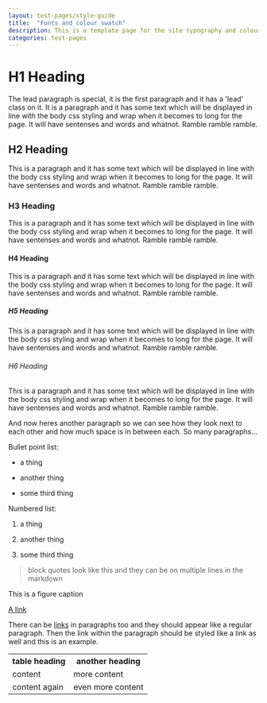 ```yaml
---
layout: test-pages/style-guide
title:  "Fonts and colour swatch"
description: This is a template page for the site typography and colour.
categories: test-pages
---
```


# H1 Heading

The lead paragraph is special, it is the first paragraph and it has a 'lead' class on it. It is a paragraph and it has some text which will be displayed in line with the body css styling and wrap when it becomes to long for the page. It will have sentenses and words and whatnot. Ramble ramble ramble.

## H2 Heading

This is a paragraph and it has some text which will be displayed in line with the body css styling and wrap when it becomes to long for the page. It will have sentenses and words and whatnot. Ramble ramble ramble.

### H3 Heading

This is a paragraph and it has some text which will be displayed in line with the body css styling and wrap when it becomes to long for the page. It will have sentenses and words and whatnot. Ramble ramble ramble.

#### H4 Heading

This is a paragraph and it has some text which will be displayed in line with the body css styling and wrap when it becomes to long for the page. It will have sentenses and words and whatnot. Ramble ramble ramble.

##### H5 Heading

This is a paragraph and it has some text which will be displayed in line with the body css styling and wrap when it becomes to long for the page. It will have sentenses and words and whatnot. Ramble ramble ramble.

###### H6 Heading

This is a paragraph and it has some text which will be displayed in line with the body css styling and wrap when it becomes to long for the page. It will have sentenses and words and whatnot. Ramble ramble ramble.

And now heres another paragraph so we can see how they look next to each other and how much space is in between each. So many paragraphs...


Bullet point list:

- a thing

- another thing

- some third thing

Numbered list:

1. a thing

2. another thing

3. some third thing

> block quotes look like this and 
> they can be on multiple lines in the markdown

<figcaption>This is a figure caption</figcaption>

<a href="#">A link</a>

There can be <a href="#">links</a> in paragraphs too and they should appear like a regular paragraph. Then the link within the paragraph should be styled like a link as well and this is an example.

<table>
    <tr>
        <th>table heading</th>
        <th>another heading</th>
    </tr>
    <tr>
        <td>content</td>
        <td>more content</td>
    </tr>
    <tr>
        <td>content again</td>
        <td>even more content</td>
    </tr>
</table>



